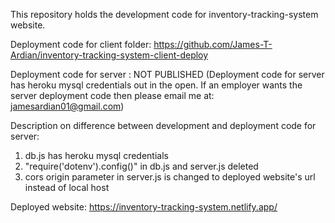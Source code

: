 This repository holds the development code for inventory-tracking-system website.

Deployment code for client folder: https://github.com/James-T-Ardian/inventory-tracking-system-client-deploy

Deployment code for server : NOT PUBLISHED (Deployment code for server has heroku mysql credentials out in the open. If an employer wants 
                            the server deployment code then please email me at: jamesardian01@gmail.com)

Description on difference between development and deployment code for server:
1. db.js has heroku mysql credentials
2. "require('dotenv').config()" in db.js and server.js deleted
3. cors origin parameter in server.js is changed to deployed website's url instead of local host 

Deployed website: https://inventory-tracking-system.netlify.app/